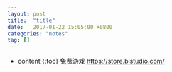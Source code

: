 ```yaml
---
layout: post
title:  "title"
date:   2017-01-22 15:05:00 +0800
categories: "notes"
tag: []
---
```



* content
{:toc}
免费游戏
https://store.bistudio.com/
